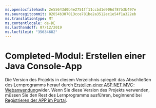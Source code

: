 ```yaml
---
ms.openlocfilehash: 2e55643d0b4e2751ff11ccbd1e906df87b3b497e
ms.sourcegitcommit: 02054b307013cce781be2a3512ec1e54f1a322eb
ms.translationtype: MT
ms.contentlocale: de-DE
ms.lasthandoff: 07/12/2019
ms.locfileid: "35634682"
---
```

# <a name="completed-module-create-a-java-console-app"></a>Completed-Modul: Erstellen einer Java Console-App

Die Version des Projekts in diesem Verzeichnis spiegelt das Abschließen des Lernprogramms herauf durch [Erstellen einer ASP.NET MVC-Webanwendung](https://docs.microsoft.com/graph/tutorials/java?tutorial-step=1)wider. Wenn Sie diese Version des Projekts verwenden, müssen Sie den Rest des Lernprogramms ausführen, beginnend bei [Registrieren der APP im Portal](https://docs.microsoft.com/graph/tutorials/java?tutorial-step=2).

